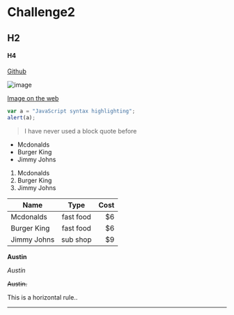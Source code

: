 # Challenge2

## H2
#### H4

[Github](https://github.com)





![image](/Users/austinbrown/Desktop/IT2600)



[Image on the web](https://www.google.com/url?sa=i&rct=j&q=&esrc=s&source=images&cd=&cad=rja&uact=8&ved=2ahUKEwij87WFzIvdAhUN0awKHX5gDfYQjRx6BAgBEAU&url=https%3A%2F%2Fimagejournal.org%2F&psig=AOvVaw3i4j_LFuNCzFEx7tUJJt2_&ust=1535402930453591)

```javascript
var a = "JavaScript syntax highlighting";
alert(a);
```
> I have never used a block quote before

* Mcdonalds
* Burger King
* Jimmy Johns

1. Mcdonalds
2. Burger King
3. Jimmy Johns

| Name          | Type          | Cost  |
| ------------- |:-------------:| -----:|
| Mcdonalds     | fast food     |    $6 |
| Burger King   | fast food     |    $6 |
| Jimmy Johns   | sub shop      |    $9 |

**Austin**

*Austin*

~~Austin.~~

This is a horizontal rule..
___
